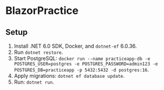 # BlazorPractice

## Setup
1. Install .NET 6.0 SDK, Docker, and `dotnet-ef` 6.0.36.
2. Run `dotnet restore`.
3. Start PostgreSQL: `docker run --name practiceapp-db -e POSTGRES_USER=postgres -e POSTGRES_PASSWORD=admin123 -e POSTGRES_DB=practiceapp -p 5432:5432 -d postgres:16`.
4. Apply migrations: `dotnet ef database update`.
5. Run: `dotnet run`.